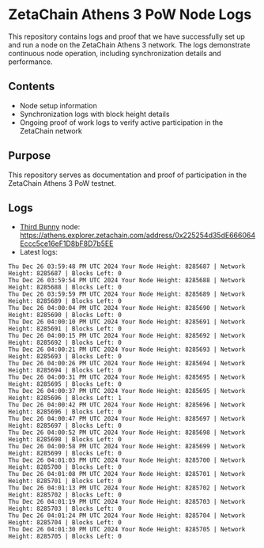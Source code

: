 # ZetaChain Athens 3 PoW Node Logs
This repository contains logs and proof that we have successfully set up and run a node on the ZetaChain Athens 3 network. The logs demonstrate continuous node operation, including synchronization details and performance.

## Contents
- Node setup information
- Synchronization logs with block height details
- Ongoing proof of work logs to verify active participation in the ZetaChain network

## Purpose
This repository serves as documentation and proof of participation in the ZetaChain Athens 3 PoW testnet.

## Logs

- [Third Bunny](https://thirdbunny.xyz/) node: https://athens.explorer.zetachain.com/address/0x225254d35dE666064Eccc5ce16eF1D8bF8D7b5EE
- Latest logs:
```
Thu Dec 26 03:59:48 PM UTC 2024 Your Node Height: 8285687 | Network Height: 8285687 | Blocks Left: 0
Thu Dec 26 03:59:54 PM UTC 2024 Your Node Height: 8285688 | Network Height: 8285688 | Blocks Left: 0
Thu Dec 26 03:59:59 PM UTC 2024 Your Node Height: 8285689 | Network Height: 8285689 | Blocks Left: 0
Thu Dec 26 04:00:04 PM UTC 2024 Your Node Height: 8285690 | Network Height: 8285690 | Blocks Left: 0
Thu Dec 26 04:00:10 PM UTC 2024 Your Node Height: 8285691 | Network Height: 8285691 | Blocks Left: 0
Thu Dec 26 04:00:15 PM UTC 2024 Your Node Height: 8285692 | Network Height: 8285692 | Blocks Left: 0
Thu Dec 26 04:00:21 PM UTC 2024 Your Node Height: 8285693 | Network Height: 8285693 | Blocks Left: 0
Thu Dec 26 04:00:26 PM UTC 2024 Your Node Height: 8285694 | Network Height: 8285694 | Blocks Left: 0
Thu Dec 26 04:00:31 PM UTC 2024 Your Node Height: 8285695 | Network Height: 8285695 | Blocks Left: 0
Thu Dec 26 04:00:37 PM UTC 2024 Your Node Height: 8285695 | Network Height: 8285696 | Blocks Left: 1
Thu Dec 26 04:00:42 PM UTC 2024 Your Node Height: 8285696 | Network Height: 8285696 | Blocks Left: 0
Thu Dec 26 04:00:47 PM UTC 2024 Your Node Height: 8285697 | Network Height: 8285697 | Blocks Left: 0
Thu Dec 26 04:00:52 PM UTC 2024 Your Node Height: 8285698 | Network Height: 8285698 | Blocks Left: 0
Thu Dec 26 04:00:58 PM UTC 2024 Your Node Height: 8285699 | Network Height: 8285699 | Blocks Left: 0
Thu Dec 26 04:01:03 PM UTC 2024 Your Node Height: 8285700 | Network Height: 8285700 | Blocks Left: 0
Thu Dec 26 04:01:08 PM UTC 2024 Your Node Height: 8285701 | Network Height: 8285701 | Blocks Left: 0
Thu Dec 26 04:01:13 PM UTC 2024 Your Node Height: 8285702 | Network Height: 8285702 | Blocks Left: 0
Thu Dec 26 04:01:19 PM UTC 2024 Your Node Height: 8285703 | Network Height: 8285703 | Blocks Left: 0
Thu Dec 26 04:01:24 PM UTC 2024 Your Node Height: 8285704 | Network Height: 8285704 | Blocks Left: 0
Thu Dec 26 04:01:30 PM UTC 2024 Your Node Height: 8285705 | Network Height: 8285705 | Blocks Left: 0
```
